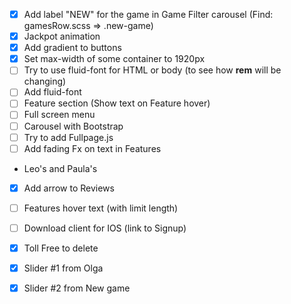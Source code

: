 - [x] Add label "NEW" for the game in Game Filter carousel (Find: gamesRow.scss => .new-game)
- [x] Jackpot animation
- [x] Add gradient to buttons
- [x]  Set max-width of some container to 1920px
- [ ] Try to use fluid-font for HTML or body (to see how **rem** will be changing)
- [ ] Add fluid-font
- [ ] Feature section (Show text on Feature hover)
- [ ] Full screen menu
- [ ] Carousel with Bootstrap
- [ ] Try to add Fullpage.js
- [ ] Add fading Fx on text in Features

- Leo's and Paula's
- [x] Add arrow to Reviews
- [ ] Features hover text (with limit length)
- [ ] Download client for IOS (link to Signup)
- [x] Toll Free to delete

- [x] Slider #1 from Olga
- [x] Slider #2 from New game